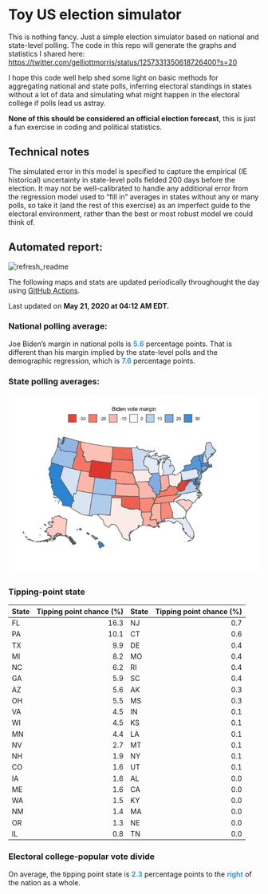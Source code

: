 Toy US election simulator
================

This is nothing fancy. Just a simple election simulator based on
national and state-level polling. The code in this repo will generate
the graphs and statistics I shared here:
<https://twitter.com/gelliottmorris/status/1257331350618726400?s=20>

I hope this code well help shed some light on basic methods for
aggregating national and state polls, inferring electoral standings in
states without a lot of data and simulating what might happen in the
electoral college if polls lead us astray.

**None of this should be considered an official election forecast**,
this is just a fun exercise in coding and political statistics.

## Technical notes

The simulated error in this model is specified to capture the empirical
(IE historical) uncertainty in state-level polls fielded 200 days before
the election. It may not be well-calibrated to handle any additional
error from the regression model used to “fill in” averages in states
without any or many polls, so take it (and the rest of this exercise) as
an imperfect guide to the electoral environment, rather than the best or
most robust model we could think of.

## Automated report:

![refresh\_readme](https://github.com/elliottmorris/toy-us-election-simulator/workflows/refresh_readme/badge.svg)

The following maps and stats are updated periodically throughought the
day using [GitHub Actions](https://github.com/features/actions).

Last updated on **May 21, 2020 at 04:12 AM EDT.**

### National polling average:

Joe Biden’s margin in national polls is
**<span style="color: #3498DB;">5.6</span>** percentage points. That is
different than his margin implied by the state-level polls and the
demographic regression, which is
**<span style="color: #3498DB;">7.6</span>** percentage points.

### State polling averages:

![](README_files/figure-gfm/unnamed-chunk-2-1.png)<!-- -->

### Tipping-point state

| State | Tipping point chance (%) | State | Tipping point chance (%) |
| :---- | -----------------------: | :---- | -----------------------: |
| FL    |                     16.3 | NJ    |                      0.7 |
| PA    |                     10.1 | CT    |                      0.6 |
| TX    |                      9.9 | DE    |                      0.4 |
| MI    |                      8.2 | MO    |                      0.4 |
| NC    |                      6.2 | RI    |                      0.4 |
| GA    |                      5.9 | SC    |                      0.4 |
| AZ    |                      5.6 | AK    |                      0.3 |
| OH    |                      5.5 | MS    |                      0.3 |
| VA    |                      4.5 | IN    |                      0.1 |
| WI    |                      4.5 | KS    |                      0.1 |
| MN    |                      4.4 | LA    |                      0.1 |
| NV    |                      2.7 | MT    |                      0.1 |
| NH    |                      1.9 | NY    |                      0.1 |
| CO    |                      1.6 | UT    |                      0.1 |
| IA    |                      1.6 | AL    |                      0.0 |
| ME    |                      1.6 | CA    |                      0.0 |
| WA    |                      1.5 | KY    |                      0.0 |
| NM    |                      1.4 | MA    |                      0.0 |
| OR    |                      1.3 | NE    |                      0.0 |
| IL    |                      0.8 | TN    |                      0.0 |

### Electoral college-popular vote divide

On average, the tipping point state is
**<span style="color: #3498DB;">2.3</span>** percentage points to the
**<span style="color: #3498DB;">right</span>** of the nation as a whole.
